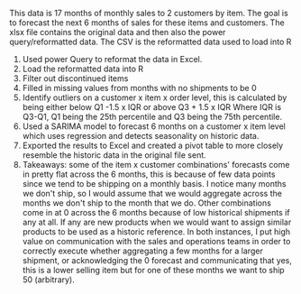 This data is 17 months of monthly sales to 2 customers by item. The goal is to forecast the next 6 months of sales for these items and customers. The xlsx file contains the original data and then also the power query/reformatted data.
The CSV is the reformatted data used to load into R

1. Used power Query to reformat the data in Excel.
2. Load the reformatted data into R
3. Filter out discontinued items 
4. Filled in missing values from months with no shipments to be 0
5. Identify outliers on a customer x item x order level, this is calculated by being either  below Q1 -1.5 x IQR or above Q3 + 1.5 x IQR
Where IQR is Q3-Q1, Q1 being the 25th percentile and Q3 being the 75th percentile.
6. Used a SARIMA model to forecast 6 months on a customer x item level which uses regression and detects seasonality on historic data. 
7. Exported the results to Excel and created a pivot table to more closely resemble the historic data in the original file sent.
8. Takeaways: some of the item x customer combinations' forecasts come in pretty flat across the 6 months, this is because of few data 
points since we tend to be shipping on a monthly basis. I notice many months we don't ship, so I would assume that we would aggregate across 
the months we don't ship to the month that we do. Other combinations come in at 0 across the 6 months because of low historical shipments if any at all. 
If any are new products when we would want to assign similar products to be used as a historic reference. In both instances, I put high value on communication 
with the sales and operations teams in order to correctly execute whether aggregating a few months for a larger shipment, or acknowledging the 0 forecast and 
communicating that yes, this is a lower selling item but for one of these months we want to ship 50 (arbitrary).
